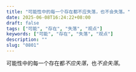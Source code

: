 ```yaml
---
title: "可能性中的每一个存在都不应失落，也不会失落。"
date: 2025-06-08T16:24:22+08:00
draft: false
tags: ["可能", "存在", "失落", "观点"]
keywords: ["可能", "存在", "失落", "观点"]
description: ""
slug: "0801"
---
```


可能性中的每一个存在都*不应失落*，也*不会失落*。

